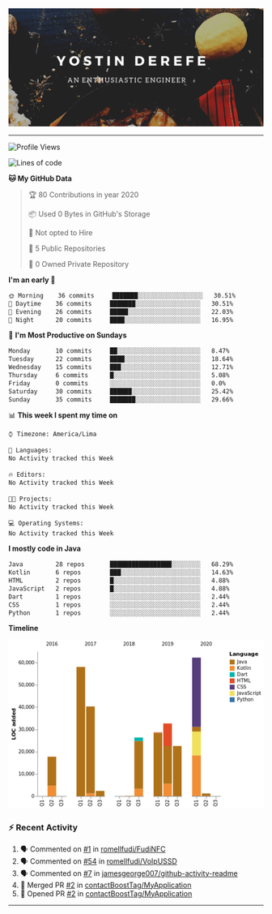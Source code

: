 <!-- https://www.canva.com/folder/all-designs -->
<img src="https://raw.githubusercontent.com/contactBoostTag/contactBoostTag/master/An%20enthusiastic%20engineer.png" alt="banner" />

---
<!--START_SECTION:waka-->
![Profile Views](http://img.shields.io/badge/Profile%20Views-497-blue)

![Lines of code](https://img.shields.io/badge/From%20Hello%20World%20I've%20written-113127%20Lines%20of%20code-blue)

**🐱 My GitHub Data** 

> 🏆 80 Contributions in year 2020
 > 
> 📦 Used 0 Bytes in GitHub's Storage 
 > 
> 🚫 Not opted to Hire
 > 
> 📜 5 Public Repositories 
 > 
> 🔑 0 Owned Private Repository 
 > 
**I'm an early 🐤** 

```text
🌞 Morning    36 commits     ███████░░░░░░░░░░░░░░░░░░   30.51% 
🌆 Daytime    36 commits     ███████░░░░░░░░░░░░░░░░░░   30.51% 
🌃 Evening    26 commits     █████░░░░░░░░░░░░░░░░░░░░   22.03% 
🌙 Night      20 commits     ████░░░░░░░░░░░░░░░░░░░░░   16.95%

```
📅 **I'm Most Productive on Sundays** 

```text
Monday       10 commits     ██░░░░░░░░░░░░░░░░░░░░░░░   8.47% 
Tuesday      22 commits     ████░░░░░░░░░░░░░░░░░░░░░   18.64% 
Wednesday    15 commits     ███░░░░░░░░░░░░░░░░░░░░░░   12.71% 
Thursday     6 commits      █░░░░░░░░░░░░░░░░░░░░░░░░   5.08% 
Friday       0 commits      ░░░░░░░░░░░░░░░░░░░░░░░░░   0.0% 
Saturday     30 commits     ██████░░░░░░░░░░░░░░░░░░░   25.42% 
Sunday       35 commits     ███████░░░░░░░░░░░░░░░░░░   29.66%

```


📊 **This week I spent my time on** 

```text
⌚︎ Timezone: America/Lima

💬 Languages: 
No Activity tracked this Week

🔥 Editors: 
No Activity tracked this Week

🐱‍💻 Projects: 
No Activity tracked this Week

💻 Operating Systems: 
No Activity tracked this Week

```

**I mostly code in Java** 

```text
Java         28 repos       █████████████████░░░░░░░░   68.29% 
Kotlin       6 repos        ███░░░░░░░░░░░░░░░░░░░░░░   14.63% 
HTML         2 repos        █░░░░░░░░░░░░░░░░░░░░░░░░   4.88% 
JavaScript   2 repos        █░░░░░░░░░░░░░░░░░░░░░░░░   4.88% 
Dart         1 repos        ░░░░░░░░░░░░░░░░░░░░░░░░░   2.44% 
CSS          1 repos        ░░░░░░░░░░░░░░░░░░░░░░░░░   2.44% 
Python       1 repos        ░░░░░░░░░░░░░░░░░░░░░░░░░   2.44%

```


**Timeline**

![Chart not found](https://github.com/contactBoostTag/contactBoostTag/blob/master/charts/bar_graph.png) 


<!--END_SECTION:waka-->

### :zap: Recent Activity

<!--START_SECTION:activity-->
1. 🗣 Commented on [#1](https://github.com//romellfudi/FudiNFC/issues/1) in [romellfudi/FudiNFC](https://github.com//romellfudi/FudiNFC)
2. 🗣 Commented on [#54](https://github.com//romellfudi/VoIpUSSD/issues/54) in [romellfudi/VoIpUSSD](https://github.com//romellfudi/VoIpUSSD)
3. 🗣 Commented on [#7](https://github.com//jamesgeorge007/github-activity-readme/issues/7) in [jamesgeorge007/github-activity-readme](https://github.com//jamesgeorge007/github-activity-readme)
4. 🎉 Merged PR [#2](https://github.com//contactBoostTag/MyApplication/pull/2) in [contactBoostTag/MyApplication](https://github.com//contactBoostTag/MyApplication)
5. 💪 Opened PR [#2](https://github.com//contactBoostTag/MyApplication/pull/2) in [contactBoostTag/MyApplication](https://github.com//contactBoostTag/MyApplication)
<!--END_SECTION:activity-->
---
